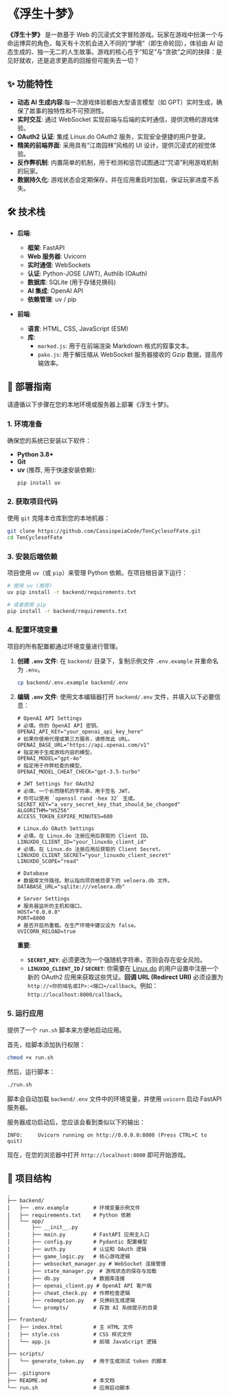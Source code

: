 # 《浮生十梦》

**《浮生十梦》** 是一款基于 Web 的沉浸式文字冒险游戏。玩家在游戏中扮演一个与命运博弈的角色，每天有十次机会进入不同的“梦境”（即生命轮回），体验由 AI 动态生成的、独一无二的人生故事。游戏的核心在于“知足”与“贪欲”之间的抉择：是见好就收，还是追求更高的回报但可能失去一切？

## ✨ 功能特性

- **动态 AI 生成内容**:每一次游戏体验都由大型语言模型（如 GPT）实时生成，确保了故事的独特性和不可预测性。
- **实时交互**: 通过 WebSocket 实现前端与后端的实时通信，提供流畅的游戏体验。
- **OAuth2 认证**: 集成 Linux.do OAuth2 服务，实现安全便捷的用户登录。
- **精美的前端界面**: 采用具有“江南园林”风格的 UI 设计，提供沉浸式的视觉体验。
- **反作弊机制**: 内置简单的机制，用于检测和惩罚试图通过“咒语”利用游戏机制的玩家。
- **数据持久化**: 游戏状态会定期保存，并在应用重启时加载，保证玩家进度不丢失。

## 🛠️ 技术栈

- **后端**:
  - **框架**: FastAPI
  - **Web 服务器**: Uvicorn
  - **实时通信**: WebSockets
  - **认证**: Python-JOSE (JWT), Authlib (OAuth)
  - **数据库**: SQLite (用于存储兑换码)
  - **AI 集成**: OpenAI API
  - **依赖管理**: uv / pip

- **前端**:
  - **语言**: HTML, CSS, JavaScript (ESM)
  - **库**:
    - `marked.js`: 用于在前端渲染 Markdown 格式的叙事文本。
    - `pako.js`: 用于解压缩从 WebSocket 服务器接收的 Gzip 数据，提高传输效率。

## 🚀 部署指南

请遵循以下步骤在您的本地环境或服务器上部署《浮生十梦》。

### 1. 环境准备

确保您的系统已安装以下软件：

- **Python 3.8+**
- **Git**
- **uv** (推荐, 用于快速安装依赖):
  ```bash
  pip install uv
  ```

### 2. 获取项目代码

使用 `git` 克隆本仓库到您的本地机器：

```bash
git clone https://github.com/CassiopeiaCode/TenCyclesofFate.git
cd TenCyclesofFate
```

### 3. 安装后端依赖

项目使用 `uv`（或 `pip`）来管理 Python 依赖。在项目根目录下运行：

```bash
# 使用 uv (推荐)
uv pip install -r backend/requirements.txt

# 或者使用 pip
pip install -r backend/requirements.txt
```

### 4. 配置环境变量

项目的所有配置都通过环境变量进行管理。

1.  **创建 `.env` 文件**:
    在 `backend/` 目录下，复制示例文件 `.env.example` 并重命名为 `.env`。

    ```bash
    cp backend/.env.example backend/.env
    ```

2.  **编辑 `.env` 文件**:
    使用文本编辑器打开 `backend/.env` 文件，并填入以下必要信息：

    ```dotenv
    # OpenAI API Settings
    # 必填。你的 OpenAI API 密钥。
    OPENAI_API_KEY="your_openai_api_key_here"
    # 如果你使用代理或第三方服务，请修改此 URL。
    OPENAI_BASE_URL="https://api.openai.com/v1"
    # 指定用于生成游戏内容的模型。
    OPENAI_MODEL="gpt-4o"
    # 指定用于作弊检查的模型。
    OPENAI_MODEL_CHEAT_CHECK="gpt-3.5-turbo"

    # JWT Settings for OAuth2
    # 必填。一个长而随机的字符串，用于签名 JWT。
    # 你可以使用 `openssl rand -hex 32` 生成。
    SECRET_KEY="a_very_secret_key_that_should_be_changed"
    ALGORITHM="HS256"
    ACCESS_TOKEN_EXPIRE_MINUTES=600

    # Linux.do OAuth Settings
    # 必填。在 Linux.do 注册应用后获取的 Client ID。
    LINUXDO_CLIENT_ID="your_linuxdo_client_id"
    # 必填。在 Linux.do 注册应用后获取的 Client Secret。
    LINUXDO_CLIENT_SECRET="your_linuxdo_client_secret"
    LINUXDO_SCOPE="read"

    # Database
    # 数据库文件路径。默认指向项目根目录下的 veloera.db 文件。
    DATABASE_URL="sqlite:///veloera.db"

    # Server Settings
    # 服务器监听的主机和端口。
    HOST="0.0.0.0"
    PORT=8000
    # 是否开启热重载。在生产环境中建议设为 false。
    UVICORN_RELOAD=true
    ```

    **重要**:
    - **`SECRET_KEY`**: 必须更改为一个强随机字符串，否则会存在安全风险。
    - **`LINUXDO_CLIENT_ID` / `SECRET`**: 你需要在 [Linux.do](https://linux.do/) 的用户设置中注册一个新的 OAuth2 应用来获取这些凭证。**回调 URL (Redirect URI)** 必须设置为 `http://<你的域名或IP>:<端口>/callback`。例如：`http://localhost:8000/callback`。

### 5. 运行应用

提供了一个 `run.sh` 脚本来方便地启动应用。

首先，给脚本添加执行权限：
```bash
chmod +x run.sh
```

然后，运行脚本：
```bash
./run.sh
```

脚本会自动加载 `backend/.env` 文件中的环境变量，并使用 `uvicorn` 启动 FastAPI 服务器。

服务器成功启动后，您应该会看到类似以下的输出：
```
INFO:     Uvicorn running on http://0.0.0.0:8000 (Press CTRL+C to quit)
```

现在，在您的浏览器中打开 `http://localhost:8000` 即可开始游戏。

## 📁 项目结构

```
.
├── backend/
│   ├── .env.example        # 环境变量示例文件
│   ├── requirements.txt    # Python 依赖
│   └── app/
│       ├── __init__.py
│       ├── main.py         # FastAPI 应用主入口
│       ├── config.py       # Pydantic 配置模型
│       ├── auth.py         # 认证和 OAuth 逻辑
│       ├── game_logic.py   # 核心游戏逻辑
│       ├── websocket_manager.py # WebSocket 连接管理
│       ├── state_manager.py  # 游戏状态的保存与加载
│       ├── db.py           # 数据库连接
│       ├── openai_client.py # OpenAI API 客户端
│       ├── cheat_check.py  # 作弊检查逻辑
│       ├── redemption.py   # 兑换码生成逻辑
│       └── prompts/        # 存放 AI 系统提示的目录
│
├── frontend/
│   ├── index.html          # 主 HTML 文件
│   ├── style.css           # CSS 样式文件
│   └── app.js              # 前端 JavaScript 逻辑
│
├── scripts/
│   └── generate_token.py   # 用于生成测试 token 的脚本
│
├── .gitignore
├── README.md               # 本文档
└── run.sh                  # 应用启动脚本
```
